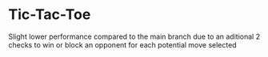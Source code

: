 # Tic-Tac-Toe

Slight lower performance compared to the main branch due to an aditional 2 checks to win or block an opponent for each potential move selected
